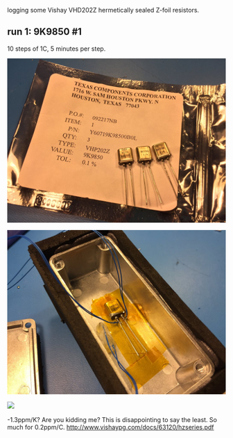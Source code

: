 logging some Vishay VHD202Z hermetically sealed Z-foil resistors.

## run 1: 9K9850 #1

10 steps of 1C, 5 minutes per step.

![](IMG_2260.JPG)

![](IMG_2261.JPG)

![](tempco.png)

-1.3ppm/K?  Are you kidding me?  This is disappointing to say the least.  So much for 0.2ppm/C.  http://www.vishaypg.com/docs/63120/hzseries.pdf
